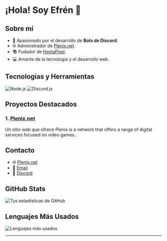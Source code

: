 # ¡Hola! Soy Efrén 👋

## Sobre mí
- 🤖 Apasionado por el desarrollo de **Bots de Discord**.
- 🌐 Administrador de [Plenix.net](https://plenix.net).
- 📚 Fudador de [HostaPixel](https://hostapixel.com).
- 💻 Amante de la tecnología y el desarrollo web.

## Tecnologías y Herramientas
![Node.js](https://img.shields.io/badge/Node.js-339933?style=flat&logo=node.js&logoColor=white)
![Discord.js](https://img.shields.io/badge/Discord.js-7289DA?style=flat&logo=discord&logoColor=white)

## Proyectos Destacados
### 1. [Plenix.net](https://plenix.net)
Un sitio web que ofrece Plenix is ​a network that offers a range of digital services focused on video games..

## Contacto
- 🌐 [Plenix.net](https://plenix.net)
- 📧 [Email](mailto:contact@hostapixel.com)
- 💬 [Discord](https://discord.hostapixel.com)

## GitHub Stats
![Tus estadísticas de GitHub](https://github-readme-stats.vercel.app/api?username=EfrenXF&show_icons=true&theme=radical)

## Lenguajes Más Usados
![Lenguajes más usados](https://github-readme-stats.vercel.app/api/top-langs/?username=EfrenXF&layout=compact&theme=radical)

---

